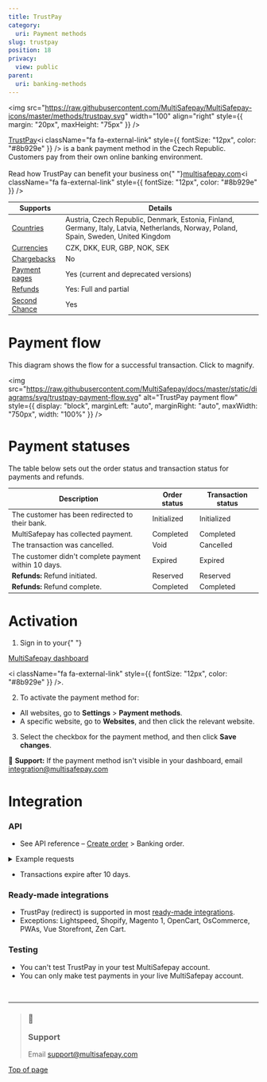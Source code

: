 ```yaml
---
title: TrustPay
category:
  uri: Payment methods
slug: trustpay
position: 18
privacy:
  view: public
parent:
  uri: banking-methods
---
```

<img src="https://raw.githubusercontent.com/MultiSafepay/MultiSafepay-icons/master/methods/trustpay.svg" width="100" align="right" style={{ margin: "20px", maxHeight: "75px" }} />

<a href="https://www.trustpay.eu/" target="_blank" rel="noopener noreferrer">TrustPay</a><i className="fa fa-external-link" style={{ fontSize: "12px", color: "#8b929e" }} /> is a bank payment method in the Czech Republic. Customers pay from their own online banking environment.<br /><br />Read how TrustPay can benefit your business on{" "}<a href="https://www.multisafepay.com/solutions/payment-methods/trustpay" target="_blank" rel="noopener noreferrer">multisafepay.com</a><i className="fa fa-external-link" style={{ fontSize: "12px", color: "#8b929e" }} />

| Supports                                                      | Details                                                                                                                                |
| ------------------------------------------------------------- | -------------------------------------------------------------------------------------------------------------------------------------- |
| [Countries](/docs/payment-methods#payment-methods-by-country) | Austria, Czech Republic, Denmark, Estonia, Finland, Germany, Italy, Latvia, Netherlands, Norway, Poland, Spain, Sweden, United Kingdom |
| [Currencies](/docs/currencies/)                               | CZK, DKK, EUR, GBP, NOK, SEK                                                                                                           |
| [Chargebacks](/docs/chargebacks/)                             | No                                                                                                                                     |
| [Payment pages](/docs/payment-pages/)                         | Yes (current and deprecated versions)                                                                                                  |
| [Refunds](/docs/refund-payments/)                             | Yes: Full and partial                                                                                                                  |
| [Second Chance](/docs/second-chance/)                         | Yes                                                                                                                                    |

# Payment flow

This diagram shows the flow for a successful transaction. Click to magnify.

<img src="https://raw.githubusercontent.com/MultiSafepay/docs/master/static/diagrams/svg/trustpay-payment-flow.svg" alt="TrustPay payment flow" style={{ display: "block", marginLeft: "auto", marginRight: "auto", maxWidth: "750px", width: "100%" }} />

# Payment statuses

The table below sets out the <Glossary>order status</Glossary> and <Glossary>transaction status</Glossary> for payments and refunds.

| Description                                          | Order status | Transaction status |
| ---------------------------------------------------- | ------------ | ------------------ |
| The customer has been redirected to their bank.      | Initialized  | Initialized        |
| MultiSafepay has collected payment.                  | Completed    | Completed          |
| The transaction was cancelled.                       | Void         | Cancelled          |
| The customer didn't complete payment within 10 days. | Expired      | Expired            |
| **Refunds:** Refund initiated.                       | Reserved     | Reserved           |
| **Refunds:** Refund complete.                        | Completed    | Completed          |

# Activation

1. Sign in to your{" "}

<a href="https://merchant.multisafepay.com" target="_blank" rel="noopener noreferrer">
  MultiSafepay dashboard
</a>

<i className="fa fa-external-link" style={{ fontSize: "12px", color: "#8b929e" }} />.

2. To activate the payment method for:

* All websites, go to **Settings** > **Payment methods**.
* A specific website, go to **Websites**, and then click the relevant website.

3. Select the checkbox for the payment method, and then click **Save changes**.

💬  **Support:** If the payment method isn't visible in your dashboard, email <a href="mailto:integration@multisafepay.com">[integration@multisafepay.com](mailto:integration@multisafepay.com)</a>

# Integration

### API

* See API reference – [Create order](/reference/createorder/) > Banking order.

<details id="example-requests">
  <summary>Example requests</summary>

  <br />

  For example requests, on the [Create order](/reference/createorder/) page, in the black sandbox, see **Examples** > **TrustPay redirect**.

  <div style={{ textAlign: "center" }}>
    <img src="https://raw.githubusercontent.com/MultiSafepay/docs/refs/heads/master/static/gifs/sandbox-test.gif" alt="MultiSafepay Sandbox Test Process GIF" style={{ width: "40%", height: "auto" }} />
  </div>
</details>

* Transactions expire after 10 days.

### Ready-made integrations

* TrustPay (redirect) is supported in most [ready-made integrations](/docs/our-integrations).
* Exceptions: Lightspeed, Shopify, Magento 1, OpenCart, OsCommerce, PWAs, Vue Storefront, Zen Cart.

### Testing

* You can't test TrustPay in your test MultiSafepay account.
* You can only make test payments in your live MultiSafepay account.

<br />

***

<blockquote className="callout callout_info">
    <h3 className="callout-heading false">
        <span className="callout-icon">💬</span>
        <p>Support</p>
    </h3>
    <p>Email <a href="mailto:support@multisafepay.com">support@multisafepay.com</a></p>
</blockquote>

[Top of page](#)
